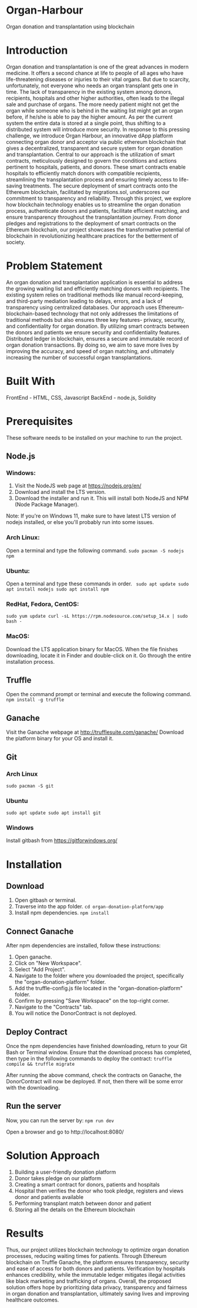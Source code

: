 # Organ-Harbour
Organ donation and transplantation using blockchain

# Introduction
Organ donation and transplantation is one of the great advances in modern medicine. It offers a second chance at life to people of all ages who have life-threatening diseases or injuries to their vital organs. But due to scarcity, unfortunately, not everyone who needs an organ transplant gets one in time. The lack of transparency in the existing system among donors, recipients, hospitals and other higher authorities, often leads to the illegal sale and purchase of organs. The more needy patient might not get the organ while someone who is behind in the waiting list might get an organ before, if he/she is able to pay the higher amount. As per the current system the entire data is stored at a single point, thus shifting to a distributed system will introduce more security.
In response to this pressing challenge, we introduce Organ Harbour, an innovative dApp platform connecting organ donor and acceptor via public ethereum blockchain that gives a decentralized, transparent and secure system for organ donation and transplantation. Central to our approach is the utilization of smart contracts, meticulously designed to govern the conditions and actions pertinent to hospitals, patients, and donors. These smart contracts enable hospitals to efficiently match donors with compatible recipients, streamlining the transplantation process and ensuring timely access to life-saving treatments. The secure deployment of smart contracts onto the Ethereum blockchain, facilitated by migrations.sol, underscores our commitment to transparency and reliability. 
Through this project, we explore how blockchain technology enables us to streamline the organ donation process, authenticate donors and patients, facilitate efficient matching, and ensure transparency throughout the transplantation journey. From donor pledges and registrations to the deployment of smart contracts on the Ethereum blockchain, our project showcases the transformative potential of blockchain in revolutionizing healthcare practices for the betterment of society. 

# Problem Statement
An organ donation and transplantation application is essential to address the growing waiting list and efficiently matching donors with recipients. The existing system relies on traditional methods like manual record-keeping, and third-party mediation leading to delays, errors, and a lack of transparency using centralized databases. Our approach uses Ethereum-blockchain-based technology that not only addresses the limitations of traditional methods but also ensures three key features- privacy, security, and confidentiality for organ donation. By utilizing smart contracts between the donors and patients we ensure security and confidentiality features. Distributed ledger in blockchain, ensures a secure and immutable record of organ donation transactions. By doing so, we aim to save more lives by improving the accuracy, and speed of organ matching, and ultimately increasing the number of successful organ transplantations.

# Built With
FrontEnd - HTML, CSS, Javascript
BackEnd - node.js, Solidity

# Prerequisites
These software needs to be installed on your machine to run the project.

## Node.js
### Windows:
1. Visit the NodeJS web page at https://nodejs.org/en/
2. Download and install the LTS version.
3. Download the installer and run it. This will install both NodeJS and NPM (Node Package Manager).
   
Note: If you're on Windows 11, make sure to have latest LTS version of nodejs installed, or else you'll probably run into some issues.

### Arch Linux:
Open a terminal and type the following command.
`sudo pacman -S nodejs npm`

### Ubuntu:
Open a terminal and type these commands in order.
` sudo apt update
  sudo apt install nodejs
  sudo apt install npm`

### RedHat, Fedora, CentOS:
`sudo yum update
curl -sL https://rpm.nodesource.com/setup_14.x | sudo bash -`

### MacOS:
Download the LTS application binary for MacOS.
When the file finishes downloading, locate it in Finder and double-click on it.
Go through the entire installation process.

## Truffle
Open the command prompt or terminal and execute the following command.
`npm install -g truffle`

## Ganache
Visit the Ganache webpage at http://trufflesuite.com/ganache/ Download the platform binary for your OS and install it.

## Git
### Arch Linux
`sudo pacman -S git`

### Ubuntu
`sudo apt update
sudo apt install git`

### Windows
Install gitbash from https://gitforwindows.org/

# Installation
## Download
1. Open gitbash or terminal.
2. Traverse into the app folder.
`cd organ-donation-platform/app`
3. Install npm dependencies.
`npm install`

## Connect Ganache
After npm dependencies are installed, follow these instructions:

1. Open ganache.
2. Click on "New Workspace".
3. Select "Add Project".
4. Navigate to the folder where you downloaded the project, specifically the "organ-donation-platform" folder.
5. Add the truffle-config.js file located in the "organ-donation-platform" folder.
6. Confirm by pressing "Save Workspace" on the top-right corner.
7. Navigate to the "Contracts" tab.
8. You will notice the DonorContract is not deployed.
   
## Deploy Contract
Once the npm dependencies have finished downloading, return to your Git Bash or Terminal window. Ensure that the download process has completed, then type in the following commands to deploy the contract:
`truffle compile && truffle migrate`

After running the above command, check the contracts on Ganache, the DonorContract will now be deployed. If not, then there will be some error with the downloading.

## Run the server
Now, you can run the server by:
`npm run dev`

Open a browser and go to http://localhost:8080/

# Solution Approach
1. Building a user-friendly donation platform
2. Donor takes pledge on our platform
3. Creating a smart contract for donors, patients and hospitals
4. Hospital then verifies the donor who took pledge, registers and views donor and patients available
5. Performing transplant match between donor and patient
6. Storing all the details on the Ethereum blockchain

# Results
Thus, our project utilizes blockchain technology to optimize organ donation processes, reducing waiting times for patients. Through Ethereum blockchain on Truffle Ganache, the platform ensures transparency, security and ease of access for both donors and patients. Verification by hospitals enhances credibility, while the immutable ledger mitigates illegal activities like black marketing and trafficking of organs. Overall, the proposed solution offers hope by prioritizing data privacy, transparency and fairness in organ donation and transplantation, ultimately saving lives and improving healthcare outcomes.


